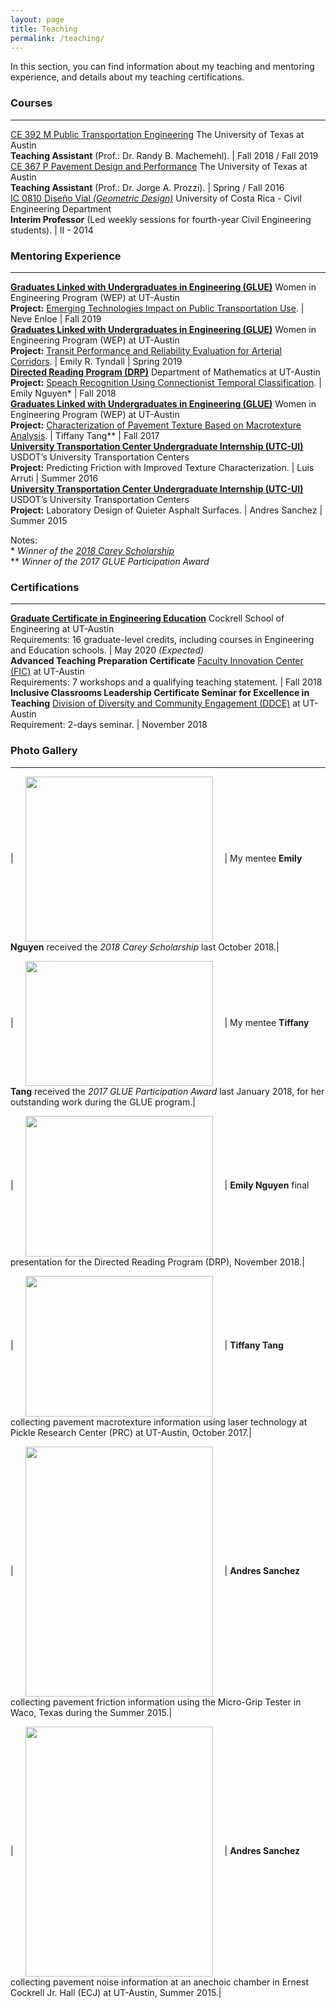 ```yaml
---
layout: page
title: Teaching
permalink: /teaching/
---
```


In this section, you can find information about my teaching and mentoring experience, and details about my teaching certifications.

### Courses
___

[CE 392 M Public Transportation Engineering](/downloads/2019_syllabus.pdf) The University of Texas at Austin <br><b>Teaching Assistant</b> (Prof.: Dr. Randy B. Machemehl). | Fall 2018 / Fall 2019 <br>
[CE 367 P Pavement Design and Performance](/downloads/2016_syllabus.pdf) The University of Texas at Austin <br><b>Teaching Assistant</b> (Prof.: Dr. Jorge A. Prozzi). | Spring / Fall 2016 <br>
[IC 0810 Diseño Vial <i>(Geometric Design)</i>](/downloads/2014_programa.pdf) University of Costa Rica - Civil Engineering Department <br><b>Interim Professor</b> (Led weekly sessions for fourth-year Civil Engineering students). | II - 2014 <br>

### Mentoring Experience
___

<b>[Graduates Linked with Undergraduates in Engineering (GLUE)](http://www.engr.utexas.edu/wep/career/glue)</b> Women in Engineering Program (WEP) at UT-Austin<br> <b>Project:</b> [Emerging Technologies Impact on Public Transportation Use](/downloads/2019_fl_Glue.pdf). | Neve Enloe | Fall 2019<br>
<b>[Graduates Linked with Undergraduates in Engineering (GLUE)](http://www.engr.utexas.edu/wep/career/glue)</b> Women in Engineering Program (WEP) at UT-Austin<br> <b>Project:</b> [Transit Performance and Reliability Evaluation for Arterial Corridors](/downloads/2019_Sp_Glue.pdf). | Emily R. Tyndall | Spring 2019<br>
<b>[Directed Reading Program (DRP)](https://web.ma.utexas.edu/users/drp/about.html)</b> Department of Mathematics at UT-Austin<br> <b>Project:</b> [Speach Recognition Using Connectionist Temporal Classification](/downloads/2018_DRP.pdf). | Emily Nguyen*  | Fall 2018<br>
<b>[Graduates Linked with Undergraduates in Engineering (GLUE)](http://www.engr.utexas.edu/wep/career/glue)</b> Women in Engineering Program (WEP) at UT-Austin<br> <b>Project:</b> [Characterization of Pavement Texture Based on Macrotexture Analysis](/downloads/2017_GLUE.pdf). | Tiffany Tang** | Fall 2017<br>
<b>[University Transportation Center Undergraduate Internship (UTC-UI)](https://ctr.utexas.edu/research/d-stop/education/utc-undergraduate-internship/)</b> USDOT’s University Transportation Centers<br> <b>Project:</b> Predicting Friction with Improved Texture Characterization. | Luis Arruti | Summer 2016<br>
<b>[University Transportation Center Undergraduate Internship (UTC-UI)](https://ctr.utexas.edu/research/d-stop/education/utc-undergraduate-internship/)</b> USDOT’s University Transportation Centers<br> <b>Project:</b> Laboratory Design of Quieter Asphalt Surfaces. | Andres Sanchez | Summer 2015

Notes:<br>
*<i>   Winner of the [2018 Carey Scholarship](https://www.ices.utexas.edu/about/news/531/)</i><br>
** <i>Winner of the 2017 GLUE Participation Award</i>


### Certifications
___

<b>[Graduate Certificate in Engineering Education](http://www.engr.utexas.edu/graduate/certificate-engineering-education)</b> Cockrell School of Engineering at UT-Austin<br>Requirements: 16 graduate-level credits, including courses in Engineering and Education schools. | May 2020 <i>(Expected)</i> <br>
<b>Advanced Teaching Preparation Certificate</b> [Faculty Innovation Center (FIC)](https://facultyinnovate.utexas.edu/gsd) at UT-Austin<br>Requirements: 7 workshops and a qualifying teaching statement. | Fall 2018<br>
<b>Inclusive Classrooms Leadership Certificate Seminar for Excellence in Teaching</b> [Division of Diversity and Community Engagement (DDCE)](https://diversity.utexas.edu/) at UT-Austin<br>Requirement: 2-days seminar. | November 2018<br>

### Photo Gallery
___

| <img src="../assets/pictures/Emily.jpg" ALIGN="center" style="margin:0px 15px ; width:300px; height:264px;"/> | 
My mentee <b>Emily Nguyen</b> received the <i>2018 Carey Scholarship</i> last October 2018.|

| <img src="../assets/pictures/Tiffany_1.jpg" ALIGN="center" style="margin:0px 15px ; width:300px; height:200px;"/> | 
My mentee <b>Tiffany Tang</b> received the <i>2017 GLUE Participation Award</i> last January 2018, for her outstanding work during the GLUE program.|

| <img src="../assets/pictures/DRP_2018.jpg" ALIGN="center" style="margin:0px 15px ; width:300px; height:225px;"/> | 
<b>Emily Nguyen</b> final presentation for the Directed Reading Program (DRP), November 2018.|

| <img src="../assets/pictures/Tiffany_2.jpg" ALIGN="center" style="margin:0px 15px ; width:300px; height:225px;"/> |
<b>Tiffany Tang</b> collecting pavement macrotexture information using laser technology at Pickle Research Center (PRC) at UT-Austin, October 2017.|

| <img src="../assets/pictures/Andy_1.jpg" ALIGN="center" style="margin:0px 15px ; width:300px; height:400px;"/> | 
<b>Andres Sanchez</b> collecting pavement friction information using the Micro-Grip Tester in Waco, Texas during the Summer 2015.|

| <img src="../assets/pictures/Andy_2.jpg" ALIGN="center" style="margin:0px 15px ; width:300px; height:400px;"/> | 
<b>Andres Sanchez</b> collecting pavement noise information at an anechoic chamber in Ernest Cockrell Jr. Hall (ECJ) at UT-Austin, Summer 2015.|
